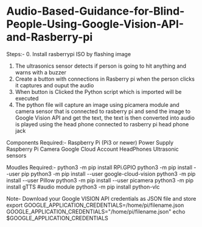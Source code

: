 # Audio-Based-Guidance-for-Blind-People-Using-Google-Vision-API-and-Rasberry-pi
Steps:- 
0. Install rasberrypi ISO by flashing image
1. The ultrasonics sensor detects if person is going to hit anything and warns with a buzzer
2. Create a button with connections in Rasberry pi when the person clicks it captures and ouput the audio
3. When button is Clicked the Python script which is imported will be executed
4. The python file will capture an image using picamera module and camera sensor that is connected to rasberry pi and send the image to Google Vision API
   and get the text, the text is then converted into audio is played using the head phone connected to rasberry pi head phone jack


Components Required:-
	Raspberry Pi  (Pi3 or newer)
	Power Supply
	Raspberry Pi Camera
	Google Cloud Account
	HeadPhones
	Ultrasonic sensors


Moudles Required:- 
python3 -m pip install RPi.GPIO
python3 -m pip install --user pip
python3 -m pip install --user google-cloud-vision
python3 -m pip install --user Pillow
python3 -m pip install --user picamera
python3 -m pip install gTTS #audio module
python3 -m pip install python-vlc


Note-
Download your Google VISION API credentials as JSON file and store 
export GOOGLE_APPLICATION_CREDENTIALS=/home/pi/filename.json
GOOGLE_APPLICATION_CREDENTIALS="/home/pi/filename.json"
echo $GOOGLE_APPLICATION_CREDENTIALS
